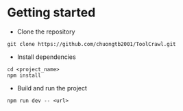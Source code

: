# Getting started
- Clone the repository
```
git clone https://github.com/chuongtb2001/ToolCrawl.git
```
- Install dependencies
```
cd <project_name>
npm install
```
- Build and run the project
```
npm run dev -- <url>
```
